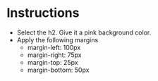 # Instructions  

- Select the h2. Give it a pink background color.
- Apply the following margins
  - margin-left: 100px
  - margin-right: 75px
  - margin-top: 25px
  - margin-bottom: 50px